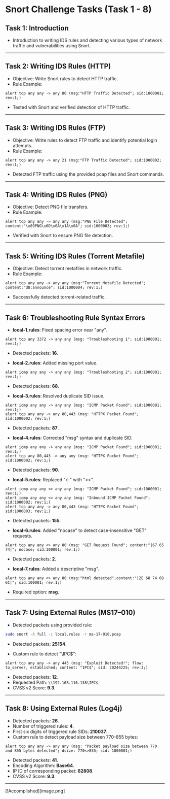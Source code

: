 # Snort Challenge Tasks (Task 1 - 8)

## Task 1: Introduction
- Introduction to writing IDS rules and detecting various types of network traffic and vulnerabilities using Snort.

---

## Task 2: Writing IDS Rules (HTTP)
- Objective: Write Snort rules to detect HTTP traffic.
- Rule Example:
```snort
alert tcp any any -> any 80 (msg:"HTTP Traffic Detected"; sid:1000001; rev:1;)
```
- Tested with Snort and verified detection of HTTP traffic.

---

## Task 3: Writing IDS Rules (FTP)
- Objective: Write rules to detect FTP traffic and identify potential login attempts.
- Rule Example:
```snort
alert tcp any any -> any 21 (msg:"FTP Traffic Detected"; sid:1000002; rev:1;)
```
- Detected FTP traffic using the provided pcap files and Snort commands.

---

## Task 4: Writing IDS Rules (PNG)
- Objective: Detect PNG file transfers.
- Rule Example:
```snort
alert tcp any any -> any any (msg:"PNG File Detected"; content:"\x89PNG\x0D\x0A\x1A\x0A"; sid:1000003; rev:1;)
```
- Verified with Snort to ensure PNG file detection.

---

## Task 5: Writing IDS Rules (Torrent Metafile)
- Objective: Detect torrent metafiles in network traffic.
- Rule Example:
```snort
alert tcp any any -> any any (msg:"Torrent Metafile Detected"; content:"d8:announce"; sid:1000004; rev:1;)
```
- Successfully detected torrent-related traffic.

---

## Task 6: Troubleshooting Rule Syntax Errors
- **local-1.rules**: Fixed spacing error near "any".
```snort
alert tcp any 3372 -> any any (msg: "Troubleshooting 1"; sid:1000001; rev:1;)
```
- Detected packets: **16**.

- **local-2.rules**: Added missing port value.
```snort
alert icmp any any -> any any (msg: "Troubleshooting 2"; sid:1000001; rev:1;)
```
- Detected packets: **68**.

- **local-3.rules**: Resolved duplicate SID issue.
```snort
alert icmp any any -> any any (msg: "ICMP Packet Found"; sid:1000001; rev:1;)
alert tcp any any -> any 80,443 (msg: "HTTPX Packet Found"; sid:1000002; rev:1;)
```
- Detected packets: **87**.

- **local-4.rules**: Corrected "msg" syntax and duplicate SID.
```snort
alert icmp any any -> any any (msg: "ICMP Packet Found"; sid:1000001; rev:1;)
alert tcp any 80,443 -> any any (msg: "HTTPX Packet Found"; sid:1000002; rev:1;)
```
- Detected packets: **90**.

- **local-5.rules**: Replaced "<-" with "<>".
```snort
alert icmp any any <> any any (msg: "ICMP Packet Found"; sid:1000001; rev:1;)
alert icmp any any <> any any (msg: "Inbound ICMP Packet Found"; sid:1000002; rev:1;)
alert tcp any any -> any 80,443 (msg: "HTTPX Packet Found"; sid:1000003; rev:1;)
```
- Detected packets: **155**.

- **local-6.rules**: Added "nocase" to detect case-insensitive "GET" requests.
```snort
alert tcp any any <> any 80 (msg: "GET Request Found"; content:"|67 65 74|"; nocase; sid:100001; rev:1;)
```
- Detected packets: **2**.

- **local-7.rules**: Added a descriptive "msg".
```snort
alert tcp any any <> any 80 (msg:"html detected";content:"|2E 68 74 6D 6C|"; sid:100001; rev:1;)
```
- Required option: **msg**.

---

## Task 7: Using External Rules (MS17–010)
- Detected packets using provided rule:
```bash
sudo snort -A full -c local.rules -r ms-17-010.pcap
```
- Detected packets: **25154**.

- Custom rule to detect "\IPC$":
```snort
alert tcp any any -> any 445 (msg: "Exploit Detected!"; flow: to_server, established; content: "IPC$"; sid: 20244225; rev:3;)
```
- Detected packets: **12**.
- Requested Path: `\\192.168.116.138\IPC$`
- CVSS v2 Score: **9.3**.

---

## Task 8: Using External Rules (Log4j)
- Detected packets: **26**.
- Number of triggered rules: **4**.
- First six digits of triggered rule SIDs: **210037**.
- Custom rule to detect payload size between 770-855 bytes:
```snort
alert tcp any any -> any any (msg: "Packet payload size between 770 and 855 bytes detected"; dsize: 770<>855; sid: 1000001;)
```
- Detected packets: **41**.
- Encoding Algorithm: **Base64**.
- IP ID of corresponding packet: **62808**.
- CVSS v2 Score: **9.3**.

---


[!Accomplished][image.png]
